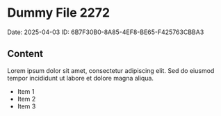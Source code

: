 # Dummy File 2272

Date: 2025-04-03
ID: 6B7F30B0-8A85-4EF8-BE65-F425763CBBA3

## Content

Lorem ipsum dolor sit amet, consectetur adipiscing elit.
Sed do eiusmod tempor incididunt ut labore et dolore magna aliqua.

* Item 1
* Item 2
* Item 3
